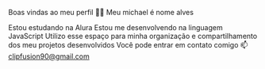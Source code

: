 Boas vindas ao meu perfil 💙💙
Meu michael é nome alves

Estou estudando na Alura
Estou me desenvolvendo na linguagem JavaScript
Utilizo esse espaço para minha organização e compartilhamento dos meu projetos desenvolvidos
Você pode entrar em contato comigo 📫
clipfusion90@gmail.com


